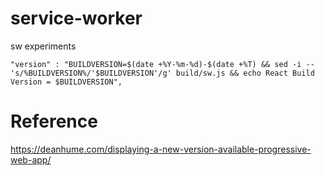 # service-worker

sw experiments

```
"version" : "BUILDVERSION=$(date +%Y-%m-%d)-$(date +%T) && sed -i -- 's/%BUILDVERSION%/'$BUILDVERSION'/g' build/sw.js && echo React Build Version = $BUILDVERSION",
```

# Reference

https://deanhume.com/displaying-a-new-version-available-progressive-web-app/
